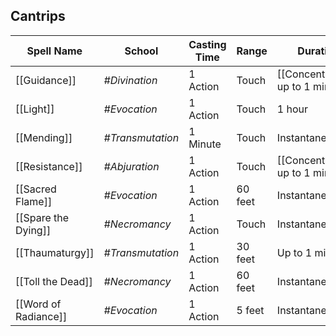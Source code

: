 ## Cantrips

| Spell Name           | School           | Casting Time | Range   | Duration                         | Components |
| -------------------- | ---------------- | ------------ | ------- | -------------------------------- | ---------- |
| [[Guidance]]         | _#Divination_    | 1 Action     | Touch   | [[Concentration]] up to 1 minute | V, S       |
| [[Light]]            | _#Evocation_     | 1 Action     | Touch   | 1 hour                           | V, M       |
| [[Mending]]          | _#Transmutation_ | 1 Minute     | Touch   | Instantaneous                    | V, S, M    |
| [[Resistance]]       | _#Abjuration_    | 1 Action     | Touch   | [[Concentration]] up to 1 minute | V, S, M    |
| [[Sacred Flame]]     | _#Evocation_     | 1 Action     | 60 feet | Instantaneous                    | V, S       |
| [[Spare the Dying]]  | _#Necromancy_    | 1 Action     | Touch   | Instantaneous                    | V, S       |
| [[Thaumaturgy]]      | _#Transmutation_ | 1 Action     | 30 feet | Up to 1 minute                   | V          |
| [[Toll the Dead]]    | _#Necromancy_    | 1 Action     | 60 feet | Instantaneous                    | V, S       |
| [[Word of Radiance]] | _#Evocation_     | 1 Action     | 5 feet  | Instantaneous                    | V, M       |
